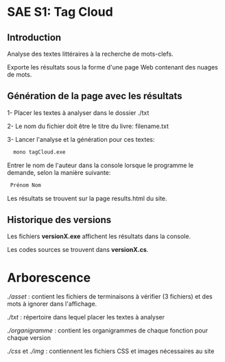 
# SAE S1: Tag Cloud

## Introduction

Analyse des textes littéraires à la recherche de mots-clefs.

Exporte les résultats sous la forme d'une page Web contenant des nuages de mots.
## Génération de la page avec les résultats

1- Placer les textes à analyser dans le dossier ./txt

2- Le nom du fichier doit être le titre du livre: filename.txt

3- Lancer l'analyse et la génération pour ces textes:

```bash
  mono tagCloud.exe
```

Entrer le nom de l'auteur dans la console lorsque le programme le demande, selon la manière suivante:

```bash
 Prénom Nom
```

Les résultats se trouvent sur la page results.html du site.
## Historique des versions

Les fichiers **versionX.exe** affichent les résultats dans la console.

Les codes sources se trouvent dans **versionX.cs**.
# Arborescence

*./asset*   : contient les fichiers de terminaisons à vérifier (3 fichiers) et des mots à ignorer dans l'affichage.

*./txt*     : répertoire dans lequel placer les textes à analyser

*./organigramme*    : contient les organigrammes de chaque fonction pour chaque version

*./css* et *./img* :    contiennent les fichiers CSS et images nécessaires au site

